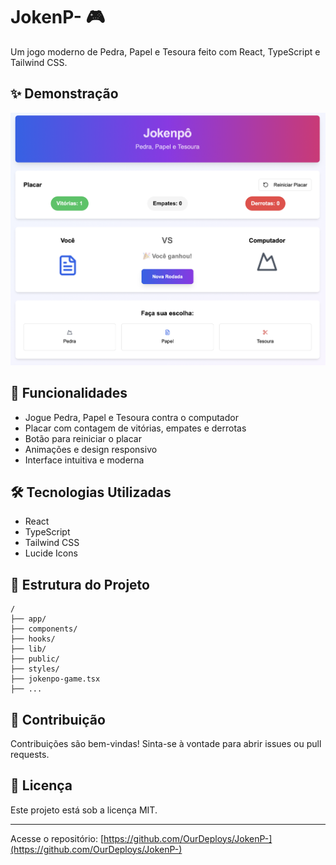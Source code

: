 # JokenP- 🎮

Um jogo moderno de Pedra, Papel e Tesoura feito com React, TypeScript e Tailwind CSS.

## ✨ Demonstração

![Screenshot do JokenP-](image.png) <!-- Adicione um screenshot real do app aqui, se desejar -->

## 🚀 Funcionalidades

- Jogue Pedra, Papel e Tesoura contra o computador
- Placar com contagem de vitórias, empates e derrotas
- Botão para reiniciar o placar
- Animações e design responsivo
- Interface intuitiva e moderna

## 🛠️ Tecnologias Utilizadas

- React
- TypeScript
- Tailwind CSS
- Lucide Icons

## 📁 Estrutura do Projeto

```
/
├── app/
├── components/
├── hooks/
├── lib/
├── public/
├── styles/
├── jokenpo-game.tsx
├── ...
```

## 🤝 Contribuição

Contribuições são bem-vindas! Sinta-se à vontade para abrir issues ou pull requests.

## 📄 Licença

Este projeto está sob a licença MIT.

---

Acesse o repositório: [https://github.com/OurDeploys/JokenP-](https://github.com/OurDeploys/JokenP-)